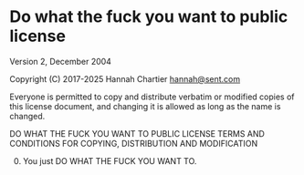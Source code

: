 # Do what the fuck you want to public license

Version 2, December 2004

Copyright (C) 2017-2025 Hannah Chartier <hannah@sent.com>

Everyone is permitted to copy and distribute verbatim or modified
copies of this license document, and changing it is allowed as long
as the name is changed.

DO WHAT THE FUCK YOU WANT TO PUBLIC LICENSE
TERMS AND CONDITIONS FOR COPYING, DISTRIBUTION AND MODIFICATION

0. You just DO WHAT THE FUCK YOU WANT TO.
